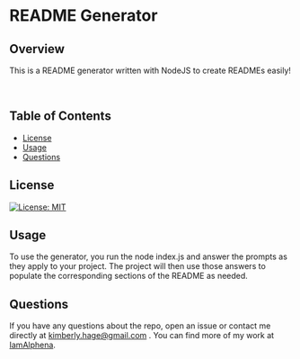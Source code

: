 
# README Generator

  ## Overview <br  />  
  This is a README generator written with NodeJS to create READMEs easily!
    
​

  ## Table of Contents <br  />  
  *    [License](#License) <br  />  
  *    [Usage](#Usage)  <br  />  
  *    [Questions](#Questions)  <br  />  

## License
[![License: MIT](https://img.shields.io/badge/License-MIT-yellow.svg)](https://opensource.org/licenses/MIT)

## Usage <br  />  
  To use the generator, you run the node index.js and answer the prompts as they apply to your project. The project will then use those answers to populate the corresponding sections of the README as needed. 

## Questions <br  />  
  If you have any questions about the repo, open an issue or contact me directly at kimberly.hage@gmail.com . You can find more of my work at [IamAlphena](https://github.com/IamAlphena/).
  

